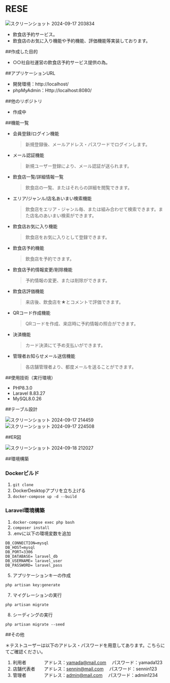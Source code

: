# RESE

![スクリーンショット 2024-09-17 203834](https://github.com/user-attachments/assets/4aac21f2-4ab5-4854-a1ef-38cfbd6b4ab5)
- 飲食店予約サービス。
- 飲食店のお気に入り機能や予約機能、評価機能等実装しております。

##作成した目的

- ○○社自社運営の飲食店予約サービス提供の為。

##アプリケーションURL

- 開発環境：http://localhost/
- phpMyAdmin：Http://localhost:8080/

##他のリポジトリ

- 作成中

##機能一覧

- 会員登録/ログイン機能
    >新規登録後、メールアドレス・パスワードでログインします。
    
- メール認証機能
    >新規ユーザー登録により、メール認証が送られます。
  
- 飲食店一覧/詳細情報一覧
    >飲食店の一覧、またはそれらの詳細を閲覧できます。
  
- エリア/ジャンル/店名あいまい検索機能
    >飲食店をエリア・ジャンル毎、または組み合わせて検索できます。また店名のあいまい検索ができます。
 
- 飲食店お気に入り機能
    >飲食店をお気に入りとして登録できます。
 
- 飲食店予約機能
    >飲食店を予約できます。
 
- 飲食店予約情報変更/削除機能
    >予約情報の変更、または削除ができます。
    
- 飲食店評価機能
    >来店後、飲食店を★とコメントで評価できます。
    
- QRコード作成機能
    >QRコードを作成、来店時に予約情報の照合ができます。
    
- 決済機能
    >カード決済にて予め支払いができます。
  
- 管理者お知らせメール送信機能
    >各店舗管理者より、都度メールを送ることができます。

##使用技術（実行環境）

- PHP8.3.0
- Laravel 8.83.27
- MySQL8.0.26

##テーブル設計

![スクリーンショット 2024-09-17 214459](https://github.com/user-attachments/assets/5ac1554e-9664-40fd-9078-75e92df54a91)
![スクリーンショット 2024-09-17 224508](https://github.com/user-attachments/assets/31f44d97-a4b2-4925-ab2c-3ebbcf77a456)

##ER図

![スクリーンショット 2024-09-18 212027](https://github.com/user-attachments/assets/afbcef7a-45d8-4f98-b8ea-b1c99e36133e)

##環境構築

### Dockerビルド
1. `git clone `
2. DockerDesktopアプリを立ち上げる
3. `docker-compose up -d --build`

### Laravel環境構築
1. `docker-compse exec php bash`
2. `composer install`
3. .envに以下の環境変数を追加
```
DB_CONNECTION=mysql
DB_HOST=mysql
DB_PORT=3306
DB_DATABASE= laravel_db
DB_USERNAME= laravel_user
DB_PASSWORD= laravel_pass
```
5. アプリケーションキーの作成
```
php artisan key:generate
```
7. マイグレーションの実行
```
php artisan migrate
```
8. シーディングの実行
```
php artisan migrate --seed 
```

##その他

＊テストユーザーは以下のアドレス・パスワードを用意してあります。こちらにてご確認ください。
1. 利用者　　　　アドレス：yamada@mail.com　  パスワード：yamada123
2. 店舗代表者　　アドレス：sennin@mail.com　  パスワード：sennin123
3. 管理者　　　　アドレス：admin@mail.com　   パスワード：admin1234
